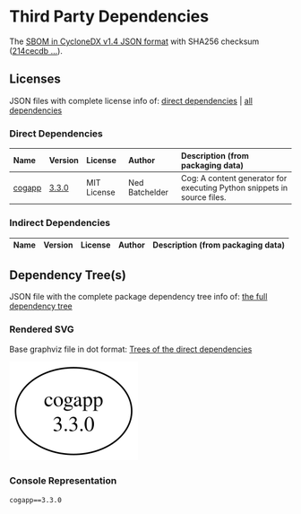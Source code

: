 # Third Party Dependencies

<!--[[[fill sbom_sha256()]]]-->
The [SBOM in CycloneDX v1.4 JSON format](https://git.sr.ht/~sthagen/kodegenerering/blob/default/etc/sbom/cdx.json) with SHA256 checksum ([214cecdb ...](https://git.sr.ht/~sthagen/kodegenerering/blob/default/etc/sbom/cdx.json.sha256 "sha256:214cecdbb8a14ebabd02d59c433d318a386cc251dfe6af9a4d5f955c18d8c858")).
<!--[[[end]]] (checksum: ef46f40e4df2a6b808c47033cfe2b464)-->
## Licenses 

JSON files with complete license info of: [direct dependencies](direct-dependency-licenses.json) | [all dependencies](all-dependency-licenses.json)

### Direct Dependencies

<!--[[[fill direct_dependencies_table()]]]-->
| Name                                        | Version                                         | License     | Author         | Description (from packaging data)                                       |
|:--------------------------------------------|:------------------------------------------------|:------------|:---------------|:------------------------------------------------------------------------|
| [cogapp](http://nedbatchelder.com/code/cog) | [3.3.0](https://pypi.org/project/cogapp/3.3.0/) | MIT License | Ned Batchelder | Cog: A content generator for executing Python snippets in source files. |
<!--[[[end]]] (checksum: 260549c14713ca83bdeb9400c249e273)-->

### Indirect Dependencies

<!--[[[fill indirect_dependencies_table()]]]-->
| Name | Version | License | Author | Description (from packaging data) |
|:-----|:--------|:--------|:-------|:----------------------------------|
<!--[[[end]]] (checksum: 8a87b89207db0be2864af66f9266660c)-->

## Dependency Tree(s)

JSON file with the complete package dependency tree info of: [the full dependency tree](package-dependency-tree.json)

### Rendered SVG

Base graphviz file in dot format: [Trees of the direct dependencies](package-dependency-tree.dot.txt)

<img src="./package-dependency-tree.svg" alt="Trees of the direct dependencies" title="Trees of the direct dependencies"/>

### Console Representation

<!--[[[fill dependency_tree_console_text()]]]-->
````console
cogapp==3.3.0
````
<!--[[[end]]] (checksum: a4af6624d89f5ab95054d4c3a0d5952b)-->
